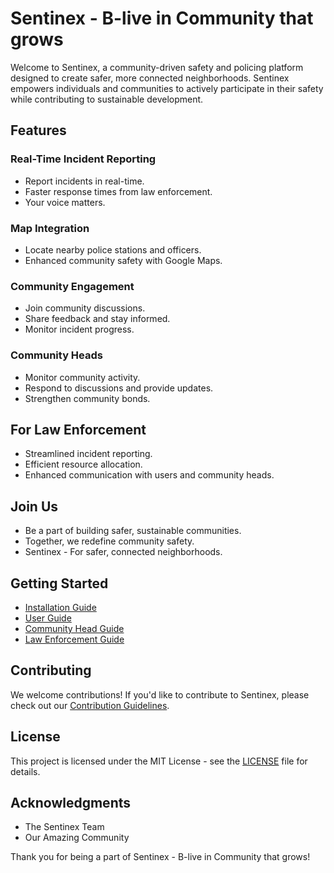 # Sentinex - B-live in Community that grows

Welcome to Sentinex, a community-driven safety and policing platform designed to create safer, more connected neighborhoods. Sentinex empowers individuals and communities to actively participate in their safety while contributing to sustainable development.

## Features

### Real-Time Incident Reporting

- Report incidents in real-time.
- Faster response times from law enforcement.
- Your voice matters.

### Map Integration

- Locate nearby police stations and officers.
- Enhanced community safety with Google Maps.

### Community Engagement

- Join community discussions.
- Share feedback and stay informed.
- Monitor incident progress.

### Community Heads

- Monitor community activity.
- Respond to discussions and provide updates.
- Strengthen community bonds.

## For Law Enforcement

- Streamlined incident reporting.
- Efficient resource allocation.
- Enhanced communication with users and community heads.

## Join Us

- Be a part of building safer, sustainable communities.
- Together, we redefine community safety.
- Sentinex - For safer, connected neighborhoods.

## Getting Started

- [Installation Guide](installation.md)
- [User Guide](user-guide.md)
- [Community Head Guide](community-head-guide.md)
- [Law Enforcement Guide](law-enforcement-guide.md)

## Contributing

We welcome contributions! If you'd like to contribute to Sentinex, please check out our [Contribution Guidelines](CONTRIBUTING.md).

## License

This project is licensed under the MIT License - see the [LICENSE](LICENSE) file for details.

## Acknowledgments

- The Sentinex Team
- Our Amazing Community

Thank you for being a part of Sentinex - B-live in Community that grows!
